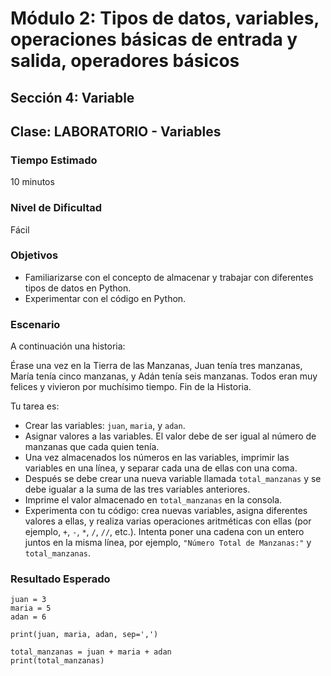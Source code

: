 # Módulo 2: Tipos de datos, variables, operaciones básicas de entrada y salida, operadores básicos 
## Sección 4: Variable 
## Clase: LABORATORIO - Variables

### Tiempo Estimado

10 minutos

### Nivel de Dificultad

Fácil

### Objetivos
 
* Familiarizarse con el concepto de almacenar y trabajar con diferentes tipos de datos en Python.
* Experimentar con el código en Python.

### Escenario

A continuación una historia:

Érase una vez en la Tierra de las Manzanas, Juan tenía tres manzanas, María tenía cinco manzanas, y Adán tenía seis manzanas. Todos eran muy felices y vivieron por muchísimo tiempo. Fin de la Historia.

Tu tarea es:

* Crear las variables: `juan`, `maria`, y `adan`.
* Asignar valores a las variables. El valor debe de ser igual al número de manzanas que cada quien tenía.
* Una vez almacenados los números en las variables, imprimir las variables en una línea, y separar cada una de ellas con una coma.
* Después se debe crear una nueva variable llamada `total_manzanas` y se debe igualar a la suma de las tres variables anteriores.
* Imprime el valor almacenado en `total_manzanas` en la consola.
* Experimenta con tu código: crea nuevas variables, asigna diferentes valores a ellas, y realiza varias operaciones aritméticas con ellas (por ejemplo, `+`, `-`, `*`, `/`, `//`, etc.). Intenta poner una cadena con un entero juntos en la misma línea, por ejemplo, `"Número Total de Manzanas:"` y `total_manzanas`.

### Resultado Esperado

```
juan = 3
maria = 5
adan = 6

print(juan, maria, adan, sep=',')

total_manzanas = juan + maria + adan
print(total_manzanas)
```
